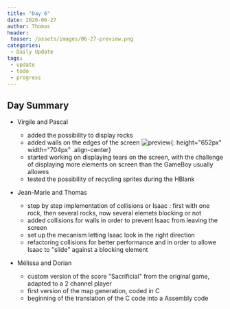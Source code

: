 ```yaml
---
title: "Day 6"
date: 2020-06-27
author: Thomas
header:
 teaser: /assets/images/06-27-preview.png
categories: 
 - Daily Update
tags:
 - update
 - todo
 - progress
---
```


## Day Summary

* Virgile and Pascal
    - added the possibility to display rocks
    - added walls on the edges of the screen
    ![preview](../../assets/images/06-27-preview.png){: height="652px" width="704px" .align-center}
    - started working on displaying tears on the screen, with the challenge of displaying more elements on screen than the GameBoy usually allowes
    - tested the possibility of recycling sprites during the HBlank

* Jean-Marie and Thomas
    - step by step implementation of collisions or Isaac : first with one rock, then several rocks, now several elemets blocking or not
    - added collisions for walls in order to prevent Isaac from leaving the screen
    - set up the mecanism letting Isaac look in the right direction
    - refactoring collisions for better performance and in order to allowe Isaac to "slide" against a blocking element

* Mélissa and Dorian
    - custom version of the score "Sacrificial" from the original game, adapted to a 2 channel player
    - first version of the map generation, coded in C
    - beginning of the translation of the C code into a Assembly code
